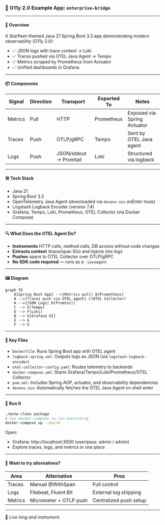 ### 🖖 O11y 2.0 Example App: `enterprise-bridge`

---

#### 🚀 Overview

A Starfleet-themed Java 21 Spring Boot 3.3 app demonstrating modern observability (O11y 2.0):

- ✅ JSON logs with trace context → Loki
- ✅ Traces pushed via OTEL Java Agent → Tempo
- ✅ Metrics scraped by Prometheus from Actuator
- ✅ Unified dashboards in Grafana

---

#### 📦 Components

| Signal  | Direction | Transport              | Exported To | Notes                       |
|---------|-----------|------------------------|-------------|-----------------------------|
| Metrics | Pull      | HTTP                   | Prometheus  | Exposed via Spring Actuator |
| Traces  | Push      | OTLP/gRPC              | Tempo       | Sent by OTEL Java agent     |
| Logs    | Push      | JSON/stdout → Promtail | Loki        | Structured via logback      |

---

#### 🛠 Tech Stack

- Java 21
- Spring Boot 3.3
- OpenTelemetry Java Agent (downloaded via `devenv.nix` onEnter hook)
- Logstash Logback Encoder (version 7.4)
- Grafana, Tempo, Loki, Prometheus, OTEL Collector (via Docker Compose)

---

#### 🔍 What Does the OTEL Agent Do?

- **Instruments** HTTP calls, method calls, DB access without code changes
- **Extracts context** (trace/span IDs) and injects into logs
- **Pushes** spans to OTEL Collector over OTLP/gRPC
- **No SDK code required** — runs as a `-javaagent`

---

#### 🖼 Diagram

```mermaid
graph TD
    A[Spring Boot App] -->|Metrics pull| B(Prometheus)
    A -->|Traces push via OTEL agent| C(OTEL Collector)
    A -->|JSON Logs| D(Promtail)
    C --> E(Tempo)
    D --> F(Loki)
    B --> G[Grafana UI]
    E --> G
    F --> G
```

---

#### 🧰 Key Files

- `Dockerfile`: Runs Spring Boot app with OTEL agent
- `logback-spring.xml`: Outputs logs as JSON (via `logstash-logback-encoder`)
- `otel-collector-config.yaml`: Routes telemetry to backends
- `docker-compose.yml`: Starts Grafana/Tempo/Loki/Prometheus/OTEL Collector
- `pom.xml`: Includes Spring AOP, actuator, and observability dependencies
- `devenv.nix`: Automatically fetches the OTEL Java Agent on shell enter

---

#### 🚢 Run It

```bash
./mvnw clean package
# Use docker-compose to run everything
docker-compose up --build
```

Open:

- Grafana: http://localhost:3000 (user/pass: admin / admin)
- Explore traces, logs, and metrics in one place

---

#### 📌 Want to try alternatives?

| Area    | Alternative            | Pros                   |
|---------|------------------------|------------------------|
| Traces  | Manual @WithSpan       | Full control           |
| Logs    | Filebeat, Fluent Bit   | External log shipping  |
| Metrics | Micrometer + OTLP push | Centralized push setup |

---

🖖 *Live long and instrument.*
